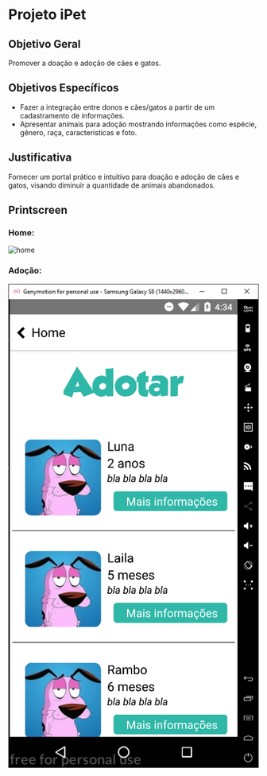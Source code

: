 # Projeto iPet


## Objetivo Geral
Promover a doação e adoção de cães e gatos.

## Objetivos Específicos
 
 - Fazer a integração entre donos e cães/gatos a partir de um cadastramento de informações.
 - Apresentar animais para adoção mostrando informações como espécie, gênero, raça, características e foto. 

## Justificativa
Fornecer um portal prático e intuitivo para doação e adoção de cães e gatos, visando diminuir a quantidade de animais abandonados. 


## Printscreen

### Home:
![home](https://github.com/willyamcts/Projeto-iPet/blob/master/home.png)

### Adoção:
![home](https://github.com/alexxfreitag/iPet/blob/master/imgs/prints/adocao.png)
